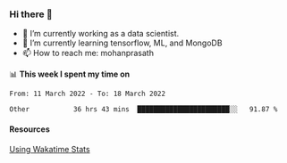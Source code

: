 ### Hi there 👋

- 🔭 I’m currently working as a data scientist.
- 🌱 I’m currently learning tensorflow, ML, and MongoDB
- 📫 How to reach me: mohanprasath

📊 **This week I spent my time on**
<!--START_SECTION:waka-->

```text
From: 11 March 2022 - To: 18 March 2022

Other           36 hrs 43 mins  ███████████████████████░░   91.87 %
```

<!--END_SECTION:waka-->

#### Resources
[Using Wakatime Stats](https://github.com/marketplace/actions/waka-readme)
